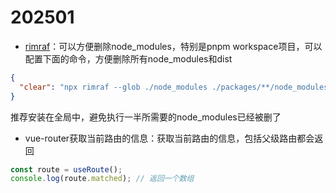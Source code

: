 # 202501

* [rimraf](https://www.npmjs.com/package/rimraf)：可以方便删除node_modules，特别是pnpm workspace项目，可以配置下面的命令，方便删除所有node_modules和dist

```json
{
  "clear": "npx rimraf --glob ./node_modules ./packages/**/node_modules ./packages/**/dist"
}
```

推荐安装在全局中，避免执行一半所需要的node_modules已经被删了

* vue-router获取当前路由的信息：获取当前路由的信息，包括父级路由都会返回

```ts
const route = useRoute();
console.log(route.matched); // 返回一个数组
```

  